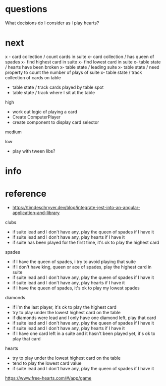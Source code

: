 # questions

What decisions do I consider as I play hearts?

# next
x - card collection / count cards in suite
x- card collection / has queen of spades
x- find highest card in suite
x- find lowest card in suite
x- table state / hearts have been broken
x- table state / leading suite
x- table state / need property to count the number of plays of suite
x- table state / track collection of cards on table

- table state / track cards played by table spot
- table state / track where I sit at the table

high
- work out logic of playing a card
- Create ComputerPlayer
- create component to display card selector

medium

low
- play with tween libs?

# info

# reference

- https://timdeschryver.dev/blog/integrate-jest-into-an-angular-application-and-library

clubs
- if suite lead and I don't have any, play the queen of spades if I have it
- if suite lead and I don't have any, play hearts if I have it
- if suite has been played for the first time, it's ok to play the highest card

spades
- if I have the queen of spades, i try to avoid playing that suite
- if I don't have king, queen or ace of spades, play the highest card in suite
- if suite lead and I don't have any, play the queen of spades if I have it
- if suite lead and I don't have any, play hearts if I have it
- if I have the queen of spades, it's ok to play my lowest spades

diamonds
- if i'm the last player, it's ok to play the highest card
- try to play under the lowest highest card on the table
- if diamonds were lead and I only have one diamond left, play that card
- if suite lead and I don't have any, play the queen of spades if I have it
- if suite lead and I don't have any, play hearts if I have it
- if I have one card left in a suite and it hasn't been played yet, it's ok to play that card

hearts
- try to play under the lowest highest card on the table
- tend to play the lowest card value
- if suite lead and I don't have any, play the queen of spades if I have it


https://www.free-hearts.com/#/app/game

